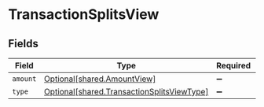 # TransactionSplitsView


## Fields

| Field                                                                                          | Type                                                                                           | Required                                                                                       | Description                                                                                    |
| ---------------------------------------------------------------------------------------------- | ---------------------------------------------------------------------------------------------- | ---------------------------------------------------------------------------------------------- | ---------------------------------------------------------------------------------------------- |
| `amount`                                                                                       | [Optional[shared.AmountView]](../../models/shared/amountview.md)                               | :heavy_minus_sign:                                                                             | N/A                                                                                            |
| `type`                                                                                         | [Optional[shared.TransactionSplitsViewType]](../../models/shared/transactionsplitsviewtype.md) | :heavy_minus_sign:                                                                             | N/A                                                                                            |